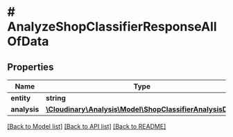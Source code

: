 # # AnalyzeShopClassifierResponseAllOfData

## Properties

| Name        | Type          | Description   | Notes         |
|------------ | ------------- | ------------- | ------------- |
| **entity** | **string** |  | [optional] |
| **analysis** | [**\Cloudinary\Analysis\Model\ShopClassifierAnalysisData**](ShopClassifierAnalysisData.md) |  | [optional] |

[[Back to Model list]](../../README.md#models)
[[Back to API list]](../../README.md#api-endpoints)
[[Back to README]](../../README.md)

